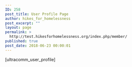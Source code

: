 ```yaml
---
ID: 258
post_title: User Profile Page
author: hikes_for_homelessness
post_excerpt: ""
layout: page
permalink: >
  http://test.hikesforhomelessness.org/index.php/member/
published: true
post_date: 2018-06-23 00:00:01
---
```

[ultracomm_user_profile]